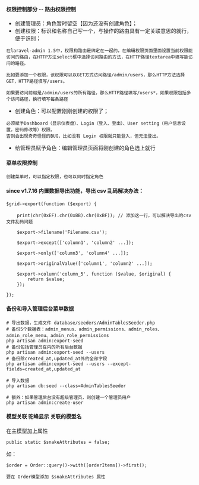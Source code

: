 #### 权限控制部分 -- 路由权限控制
- 创建管理员：角色暂时留空【因为还没有创建角色】；
- 创建权限：标识和名称自己写一个，与操作的路由具有一定关联意思的就行，便于识别；
```
在laravel-admin 1.5中，权限和路由是绑定在一起的，在编辑权限页面里面设置当前权限能访问的路由，在HTTP方法select框中选择访问路由的方法，在HTTP路径textarea中填写能访问的路径。

比如要添加一个权限，该权限可以以GET方式访问路径/admin/users，那么HTTP方法选择GET，HTTP路径填写/users。

如果要访问前缀是/admin/users的所有路径，那么HTTP路径填写/users*，如果权限包括多个访问路径，换行填写每条路径
```
- 创建角色：可以配置刚刚创建的权限了；
```
必须赋予Dashboard（显示仪表盘）、Login（登入、登出）、User setting（用户信息设置，密码修改等）权限。
否则会出现奇奇怪怪的BUG，比如没有 Login 权限就只能登入，但无法登出。
```
- 给管理员赋予角色：编辑管理员页面将刚创建的角色选上就行

#### 菜单权限控制
```
创建菜单时，可以指定权限，也可以同时指定角色
```

#### since v1.7.16 内置数据导出功能，导出 csv 乱码解决办法：

```
$grid->export(function ($export) {

    print(chr(0xEF).chr(0xBB).chr(0xBF)); // 添加这一行，可以解决导出的csv文件乱码问题

    $export->filename('Filename.csv');

    $export->except(['column1', 'column2' ...]);

    $export->only(['column3', 'column4' ...]);

    $export->originalValue(['column1', 'column2' ...]);

    $export->column('column_5', function ($value, $original) {
        return $value;
    });

});
```

#### 备份和导入管理后台菜单数据
```
# 导出数据，生成文件 database/seeders/AdminTablesSeeder.php 
# 备份5个数据表：admin_menus、admin_permissions、admin_roles、admin_role_menu、admin_role_permissions
php artisan admin:export-seed
# 备份包括管理员在内的所有后台数据
php artisan admin:export-seed --users
# 备份除created_at,updated_at外的全部字段
php artisan admin:export-seed --users --except-fields=created_at,updated_at

# 导入数据
php artisan db:seed --class=AdminTablesSeeder

# 额外：如果管理后台没有超级管理员，则创建一个管理员用户
php artisan admin:create-user
```

#### 模型关联 驼峰显示 关联的模型名
在主模型加上属性
```
public static $snakeAttributes = false;
```
如：
```
$order = Order::query()->with([orderItems])->first();

要在 Order模型添加 $snakeAttributes 属性
```